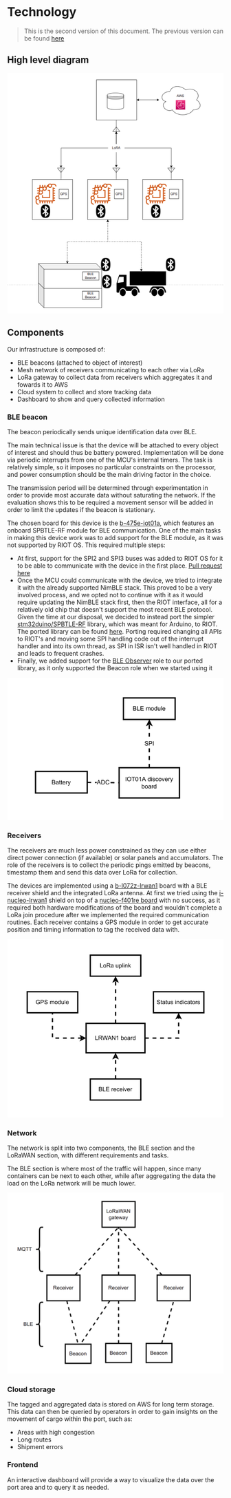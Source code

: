 # Technology
> This is the second version of this document. The previous version can be found [here](../first_delivery/Technology.md)

## High level diagram

![Alt text](../img/diagram.png "a title")

## Components

Our infrastructure is composed of:
- BLE beacons (attached to object of interest)
- Mesh network of receivers communicating to each other via LoRa
- LoRa gateway to collect data from receivers which aggregates it and fowards it to AWS
- Cloud system to collect and store tracking data
- Dashboard to show and query collected information

### BLE beacon
The beacon periodically sends unique identification data over BLE.

The main technical issue is that the device will be attached to every object of interest and should thus be battery powered. Implementation will be done via periodic interrupts from one of the MCU's internal timers. The task is relatively simple, so it imposes no particular constraints on the processor, and power consumption should be the main driving factor in the choice.

The transmission period will be determined through experimentation in order to provide most accurate data without saturating the network. If the evaluation shows this to be required a movement sensor will be added in order to limit the updates if the beacon is stationary.

The chosen board for this device is the [b-475e-iot01a](https://www.st.com/en/evaluation-tools/b-l475e-iot01a.html), which features an onboard SPBTLE-RF module for BLE communication. One of the main tasks in making this device work was to add support for the BLE module, as it was not supported by RIOT OS. This required multiple steps:
- At first, support for the SPI2 and SPI3 buses was added to RIOT OS for it to be able to communicate with the device in the first place. [Pull request here](https://github.com/RIOT-OS/RIOT/pull/17885)
- Once the MCU could communicate with the device, we tried to integrate it with the already supported NimBLE stack. This proved to be a very involved process, and we opted not to continue with it as it would require updating the NimBLE stack first, then the RIOT interface, all for a relatively old chip that doesn't support the most recent BLE protocol. Given the time at our disposal, we decided to instead port the simpler [stm32duino/SPBTLE-RF](https://github.com/stm32duino/SPBTLE-RF) library, which was meant for Arduino, to RIOT. The ported library can be found [here](https://github.com/dp1/SPBTLE-RF-RIOT). Porting required changing all APIs to RIOT's and moving some SPI handling code out of the interrupt handler and into its own thread, as SPI in ISR isn't well handled in RIOT and leads to frequent crashes.
- Finally, we added support for the [BLE Observer](https://github.com/dp1/SPBTLE-RF-RIOT/blob/main/spbtlerf/observer.cpp) role to our ported library, as it only supported the Beacon role when we started using it

![Beacon schematic](../img/beacon_2nd.png "Beacon schematic")

### Receivers

The receivers are much less power constrained as they can use either direct power connection (if available) or solar panels and accumulators. The role of the receivers is to collect the periodic pings emitted by beacons, timestamp them and send this data over LoRa for collection.

The devices are implemented using a [b-l072z-lrwan1](https://www.st.com/en/evaluation-tools/b-l072z-lrwan1.html) board with a BLE receiver shield and the integrated LoRa antenna. At first we tried using the [i-nucleo-lrwan1](https://www.st.com/en/evaluation-tools/i-nucleo-lrwan1.html) shield on top of a [nucleo-f401re board](https://www.st.com/en/evaluation-tools/nucleo-f401re.html) with no success, as it required both hardware modifications of the board and wouldn't complete a LoRa join procedure after we implemented the required communication routines. Each receiver contains a GPS module in order to get accurate position and timing information to tag the received data with.

![Receiver](../img/receiver_2nd.png "Receiver")

### Network

The network is split into two components, the BLE section and the LoRaWAN section, with different requirements and tasks.

The BLE section is where most of the traffic will happen, since many containers can be next to each other, while after aggregating the data the load on the LoRa network will be much lower.

![Network](../img/network.png "Network")

### Cloud storage

The tagged and aggregated data is stored on AWS for long term storage. This data can then be queried by operators in order to gain insights on the movement of cargo within the port, such as:
- Areas with high congestion
- Long routes
- Shipment errors

### Frontend

An interactive dashboard will provide a way to visualize the data over the port area and to query it as needed.

